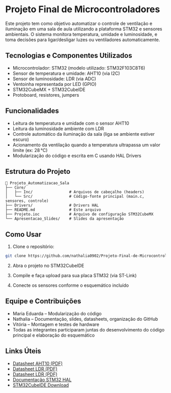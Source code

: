 # Projeto Final de Microcontroladores

Este projeto tem como objetivo automatizar o controle de ventilação e iluminação em uma sala de aula utilizando a plataforma STM32 e sensores ambientais. O sistema monitora temperatura, umidade e luminosidade, e toma decisões para ligar/desligar luzes ou ventiladores automaticamente.

## Tecnologias e Componentes Utilizados

- Microcontrolador: STM32 (modelo utilizado: STM32F103C8T6)
- Sensor de temperatura e umidade: AHT10 (via I2C)
- Sensor de luminosidade: LDR (via ADC)
- Ventoinha representada por LED (GPIO)
- STM32CubeMX + STM32CubeIDE
- Protoboard, resistores, jumpers

## Funcionalidades

- Leitura de temperatura e umidade com o sensor AHT10
- Leitura da luminosidade ambiente com LDR
- Controle automático da iluminação da sala (liga se ambiente estiver escuro)
- Acionamento da ventilação quando a temperatura ultrapassa um valor limite (ex: 28 °C)
- Modularização do código e escrita em C usando HAL Drivers

## Estrutura do Projeto

```
📁 Projeto_Automatizacao_Sala
├── Core/
│   ├── Inc/                # Arquivos de cabeçalho (headers)
│   └── Src/                # Código-fonte principal (main.c, sensores, controle)
├── Drivers/                # Drivers HAL
├── README.md               # Este arquivo
├── Projeto.ioc             # Arquivo de configuração STM32CubeMX
└── Apresentacao_Slides/    # Slides da apresentação
```

## Como Usar

1. Clone o repositório:
```bash
git clone https://github.com/nathalia0902/Projeto-Final-de-Microcontroladores
```

2. Abra o projeto no STM32CubeIDE

3. Compile e faça upload para sua placa STM32 (via ST-Link)

4. Conecte os sensores conforme o esquemático incluído

## Equipe e Contribuições

- Maria Eduarda – Modularização do código
- Nathalia – Documentação, slides, datasheets, organização do GitHub
- Vitória – Montagem e testes de hardware
- Todas as integrantes participaram juntas do desenvolvimento do código principal e elaboração do esquemático

## Links Úteis

- [Datasheet AHT10 (PDF)](https://server4.eca.ir/eshop/AHT10/Aosong_AHT10_en_draft_0c.pdf)
- [Datasheet LDR (PDF)](https://components101.com/sites/default/files/component_datasheet/LDR%20Datasheet.pdf)
- [Datasheet LDR (PDF)](https://components101.com/resistors/ldr-datasheet)
- [Documentação STM32 HAL](https://www.st.com/en/embedded-software/stm32cube-mcu-packages.html)
- [STM32CubeIDE Download](https://www.st.com/en/development-tools/stm32cubeide.html)
